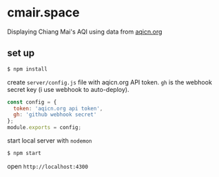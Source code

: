 # cmair.space

Displaying Chiang Mai's AQI using data from [aqicn.org](http://aqicn.org)

## set up

```sh
$ npm install
```

create `server/config.js` file with aqicn.org API token. `gh` is the webhook secret key (i use webhook to auto-deploy).

```js
const config = {
  token: 'aqicn.org api token',
  gh: 'github webhook secret'
};
module.exports = config;
```

start local server with `nodemon`

```sh
$ npm start
```

open `http://localhost:4300`

